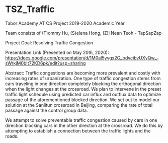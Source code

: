 # TSZ_Traffic
Tabor Academy AT CS Project
2019-2020 Academic Year

Team consists of (T)ommy Hu, (S)elena Hong, (Z)i Nean Teoh - TapSapZap

Project Goal: Resolving Traffic Congestion

Presentation Link (Presented on May 20th, 2020): 
https://docs.google.com/presentation/d/1M0al5yvgx2G_bdvcibvUXyQw_-sWrkjM0bIt72KD6pk/edit?usp=sharing

Abstract:
Traffic congestions are becoming more prevalent and costly with increasing rates of urbanization. One type of traffic congestion stems from cars traveling in one direction completely blocking the orthogonal direction when the light changes at the crossroad. We plan to intervene in the preset traffic light schedule using predicted car influx and outflux data to optimize passage of the aforementioned blocked direction. We set out to model our solution at the Sanlitun crossroad in Beijing, comparing the rate of total passage against the control group data. 

We attempt to solve preventable traffic congestion caused by cars in one direction blocking cars in the other direction at the crossroad. We do this by attempting to establish a connection between the traffic lights and the roads. 
